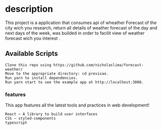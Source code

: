 # description

This project is a application that consumes api of wheather Forecast of the city wich you research, return all details of weather forecast of the day and next days of the week, was builded in order to facilit view of weather forecast wich you interest
.
## Available Scripts

    Clone this repo using https://github.com/nicholaslima/forecast-weather/
    Move to the appropriate directory: cd previsao.
    Run yarn to install dependencies.
    Run yarn start to see the example app at http://localhost:3000.

   
 ### features
 
 This app features all the latest tools and practices in web development!

    React — A library to build user interfaces
    CSS — styled-components
    typescript



